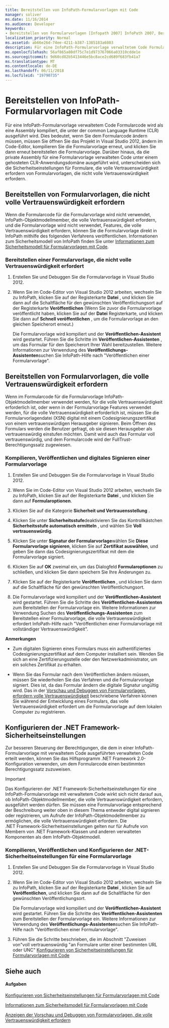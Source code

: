 ```yaml
---
title: Bereitstellen von InfoPath-Formularvorlagen mit Code
manager: soliver
ms.date: 11/16/2014
ms.audience: Developer
keywords:
- Bereitstellen von Formularvorlagen [Infopath 2007] InfoPath 2007, Bereitstellen von Formularvorlagen, die Bereitstellung von .NET Framework-Sicherheitseinstellungen [InfoPath 2007], [InfoPath 2007]-Bereitstellung, Formularvorlagen Formularvorlagen [InfoPath 2007]
localization_priority: Normal
ms.assetid: ab66e26d-74ee-4211-b387-1385183a6803
description: Für eine InfoPath-Formularvorlage verwaltetem Code Formularcode wird als eine Assembly kompiliert, die unter der common Language Runtime (CLR) ausgeführt wird. Dies bedeutet, wenn Sie dem Formularcode ändern müssen, müssen Sie öffnen Sie das Projekt in Visual Studio 2012, ändern im Code-Editor, kompilieren Sie die Formularvorlage erneut, und klicken Sie dann erneut bereitstellen die Formularvorlage. Darüber hinaus, da die private Assembly für eine Formularvorlage verwalteten Code unter einem gehosteten CLR-Anwendungsdomäne ausgeführt wird, unterscheiden sich die Sicherheitseinstellungen für Formulare, die volle Vertrauenswürdigkeit erfordern von Formularvorlagen, die nicht volle Vertrauenswürdigkeit erfordern.
ms.openlocfilehash: 56af865a80df75c7e1d973767066a03310cdde1e
ms.sourcegitcommit: 9d60cd82b5413446e5bc8ace2cd689f683fb41a7
ms.translationtype: MT
ms.contentlocale: de-DE
ms.lasthandoff: 06/11/2018
ms.locfileid: "19790735"
---
```

# <a name="deploy-infopath-form-templates-with-code"></a>Bereitstellen von InfoPath-Formularvorlagen mit Code

Für eine InfoPath-Formularvorlage verwaltetem Code Formularcode wird als eine Assembly kompiliert, die unter der common Language Runtime (CLR) ausgeführt wird. Dies bedeutet, wenn Sie dem Formularcode ändern müssen, müssen Sie öffnen Sie das Projekt in Visual Studio 2012, ändern im Code-Editor, kompilieren Sie die Formularvorlage erneut, und klicken Sie dann erneut bereitstellen die Formularvorlage. Darüber hinaus, da die private Assembly für eine Formularvorlage verwalteten Code unter einem gehosteten CLR-Anwendungsdomäne ausgeführt wird, unterscheiden sich die Sicherheitseinstellungen für Formulare, die volle Vertrauenswürdigkeit erfordern von Formularvorlagen, die nicht volle Vertrauenswürdigkeit erfordern.
  
## <a name="deploying-form-templates-that-do-not-require-full-trust"></a>Bereitstellen von Formularvorlagen, die nicht volle Vertrauenswürdigkeit erfordern

Wenn die Formularcode für die Formularvorlage wird nicht verwendet, InfoPath-Objektmodellmember, die volle Vertrauenswürdigkeit erfordern, und die Formularvorlage wird nicht verwendet, Features, die volle Vertrauenswürdigkeit erfordern, können Sie die Formularvorlage direkt in InfoPath mithilfe des folgenden Verfahrens veröffentlichen. Informationen zum Sicherheitsmodell von InfoPath finden Sie unter [Informationen zum Sicherheitsmodell für Formularvorlagen mit Code](about-the-security-model-for-form-templates-with-code.md).
  
### <a name="deploy-a-form-template-that-does-not-require-full-trust"></a>Bereitstellen einer Formularvorlage, die nicht volle Vertrauenswürdigkeit erfordert

1. Erstellen Sie und Debuggen Sie die Formularvorlage in Visual Studio 2012.
    
2. Wenn Sie im Code-Editor von Visual Studio 2012 arbeiten, wechseln Sie zu InfoPath, klicken Sie auf der Registerkarte **Datei** , und klicken Sie dann auf die Schaltfläche für den gewünschten Veröffentlichungsort auf der Registerkarte **Veröffentlichen** (Wenn Sie zuvor die Formularvorlage veröffentlicht haben, klicken Sie auf der **Datei** Registerkarte, und klicken Sie dann auf **Schnell veröffentlichen** , um die Formularvorlage an den gleichen Speicherort erneut.) 
    
    Die Formularvorlage wird kompiliert und der **Veröffentlichen-Assistent** wird gestartet. Führen Sie die Schritte im **Veröffentlichen-Assistenten** , um das Formular für den Speicherort Ihrer Wahl bereitzustellen. Weitere Informationen zur Verwendung des **Veröffentlichungs-Assistenten**suchen Sie InfoPath-Hilfe nach "Veröffentlichen einer Formularvorlage".
    
## <a name="deploying-form-templates-that-require-full-trust"></a>Bereitstellen von Formularvorlagen, die volle Vertrauenswürdigkeit erfordern

Wenn im Formularcode für die Formularvorlage InfoPath-Objektmodellmember verwendet werden, für die volle Vertrauenswürdigkeit erforderlich ist, oder wenn in der Formularvorlage Features verwendet werden, für die volle Vertrauenswürdigkeit erforderlich ist, müssen Sie die Formularvorlagendatei (XSN) digital mit einem Codesignierungszertifikat von einem vertrauenswürdigen Herausgeber signieren. Beim Öffnen des Formulars werden die Benutzer gefragt, ob sie diesen Herausgeber als vertrauenswürdig einstufen möchten. Damit wird auch das Formular voll vertrauenswürdig, und dem Formularcode wird der FullTrust-Berechtigungssatz zugewiesen.
  
### <a name="compile-publish-and-digitally-sign-a-form-template"></a>Kompilieren, Veröffentlichen und digitales Signieren einer Formularvorlage

1. Erstellen Sie und Debuggen Sie die Formularvorlage in Visual Studio 2012.
    
2. Wenn Sie im Code-Editor von Visual Studio 2012 arbeiten, wechseln Sie zu InfoPath, klicken Sie auf der Registerkarte **Datei** , und klicken Sie dann auf **Formularoptionen**.
    
3. Klicken Sie auf die Kategorie **Sicherheit und Vertrauensstellung** . 
    
4. Klicken Sie unter **Sicherheitsstufe**deaktivieren Sie das Kontrollkästchen **Sicherheitsstufe automatisch ermitteln** , und wählen Sie **Voll vertrauenswürdig**.
    
5. Klicken Sie unter **Signatur der Formularvorlage**wählen Sie **Diese Formularvorlage signieren**, klicken Sie auf **Zertifikat auswählen**, und geben Sie dann das Codesignierungszertifikat mit dem die Formularvorlage signiert.
    
6. Klicken Sie auf **OK** zweimal ein, um das Dialogfeld **Formularoptionen** zu schließen, und klicken Sie dann speichern Sie Ihre Änderungen zu. 
    
7. Klicken Sie auf der Registerkarte **Veröffentlichen** , und klicken Sie dann auf die Schaltfläche für den gewünschten Veröffentlichungsort. 
    
8. Die Formularvorlage wird kompiliert und der **Veröffentlichen-Assistent** wird gestartet. Führen Sie die Schritte des **Veröffentlichen-Assistenten** zum Bereitstellen der Formularvorlage ein. Weitere Informationen zur Verwendung Suchen des **Veröffentlichungs-Assistenten** zum Bereitstellen einer Formularvorlage, die volle Vertrauenswürdigkeit erfordert InfoPath-Hilfe nach "Veröffentlichen einer Formularvorlage mit vollständiger Vertrauenswürdigkeit". 
    
 **Anmerkungen**
- Zum digitalen Signieren eines Formulars muss ein authentifiziertes Codesignierungszertifikat auf dem Computer installiert sein. Wenden Sie sich an eine Zertifizierungsstelle oder den Netzwerkadministrator, um ein solches Zertifikat zu erhalten.
    
- Wenn Sie das Formular nach dem Veröffentlichen ändern müssen, müssen Sie wiederholen Sie das Verfahren und die Formularvorlage signiert. Dies ist, da das Formular ändern die digitale Signatur ungültig wird. Das in der [Vorschau und Debuggen von Formularvorlagen, erfordern volle Vertrauenswürdigkeit](how-to-preview-and-debug-form-templates-that-require-full-trust.md) beschriebene Verfahren können Sie während der Entwicklung eines Formulars, das volle Vertrauenswürdigkeit erfordert um die Formularvorlage auf dem lokalen Computer zu registrieren. 
    
## <a name="configuring-net-framework-security-settings"></a>Konfigurieren der .NET Framework-Sicherheitseinstellungen

Zur besseren Steuerung der Berechtigungen, die dem in einer InfoPath-Formularvorlage mit verwaltetem Code ausgeführten verwalteten Code erteilt werden, können Sie das Hilfsprogramm .NET Framework 2.0-Konfiguration verwenden, um dem Formularcode einen bestimmten Berechtigungssatz zuzuweisen.
  
> [!IMPORTANT]
> Das Konfigurieren der .NET Framework-Sicherheitseinstellungen für eine InfoPath-Formularvorlage mit verwaltetem Code wirkt sich nicht darauf aus, ob InfoPath-Objektmodellmember, die volle Vertrauenswürdigkeit erfordern, ausgeführt werden dürfen. Sie müssen eine Formularvorlage entsprechend der Beschreibung weiter oben in diesem Thema entweder digital signieren oder registrieren, um Aufrufe der InfoPath-Objektmodellmember zu ermöglichen, die volle Vertrauenswürdigkeit erfordern. Die .NET Framework-Sicherheitseinstellungen gelten nur für Aufrufe von Membern von .NET Framework-Klassen und anderen verwalteten Komponenten als dem InfoPath-Objektmodell. 
  
### <a name="compile-publish-and-configure-net-security-settings-for-a-form-template"></a>Kompilieren, Veröffentlichen und Konfigurieren der .NET-Sicherheitseinstellungen für eine Formularvorlage

1. Erstellen Sie und Debuggen Sie die Formularvorlage in Visual Studio 2012.
    
2. Wenn Sie im Code-Editor von Visual Studio 2012 arbeiten, wechseln Sie zu InfoPath, klicken Sie auf der Registerkarte **Datei** , klicken Sie auf **Veröffentlichen**, und klicken Sie dann auf die Schaltfläche für den gewünschten Veröffentlichungsort.
    
    Die Formularvorlage wird kompiliert und der **Veröffentlichen-Assistent** wird gestartet. Führen Sie die Schritte des **Veröffentlichen-Assistenten** zum Bereitstellen der Formularvorlage ein. Weitere Informationen zur Verwendung des **Veröffentlichungs-Assistenten**suchen Sie InfoPath-Hilfe nach "Veröffentlichen einer Formularvorlage".
    
3. Führen Sie die Schritte beschrieben, die im Abschnitt "Zuweisen von"voll vertrauenswürdig "an Formulare unter einer bestimmten URL oder UNC" [Konfigurieren von Sicherheitseinstellungen für Formularvorlagen mit Code](how-to-configure-security-settings-for-form-templates-with-code.md)
    
## <a name="see-also"></a>Siehe auch

#### <a name="tasks"></a>Aufgaben

[Konfigurieren von Sicherheitseinstellungen für Formularvorlagen mit Code](how-to-configure-security-settings-for-form-templates-with-code.md)


[Informationen zum Sicherheitsmodell für Formularvorlagen mit Code](about-the-security-model-for-form-templates-with-code.md)
  
[Anzeigen der Vorschau und Debuggen von Formularvorlagen, die volle Vertrauenswürdigkeit erfordern](how-to-preview-and-debug-form-templates-that-require-full-trust.md)

